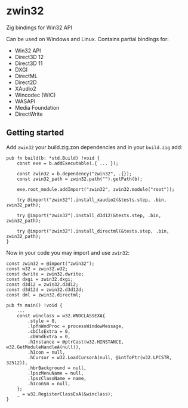 # zwin32

Zig bindings for Win32 API

Can be used on Windows and Linux. Contains partial bindings for:
* Win32 API
* Direct3D 12
* Direct3D 11
* DXGI
* DirectML
* Direct2D
* XAudio2
* Wincodec (WIC)
* WASAPI
* Media Foundation
* DirectWrite

## Getting started

Add `zwin32` your build.zig.zon dependencies and in your `build.zig` add:

```zig
pub fn build(b: *std.Build) !void {
    const exe = b.addExecutable(.{ ... });

    const zwin32 = b.dependency("zwin32", .{});
    const zwin32_path = zwin32.path("").getPath(b);
    
    exe.root_module.addImport("zwin32", zwin32.module("root"));
    
    try @import("zwin32").install_xaudio2(&tests.step, .bin, zwin32_path);

    try @import("zwin32").install_d3d12(&tests.step, .bin, zwin32_path);

    try @import("zwin32").install_directml(&tests.step, .bin, zwin32_path);
}
```

Now in your code you may import and use `zwin32`:

```zig
const zwin32 = @import("zwin32");
const w32 = zwin32.w32;
const dwrite = zwin32.dwrite;
const dxgi = zwin32.dxgi;
const d3d12 = zwin32.d3d12;
const d3d12d = zwin32.d3d12d;
const dml = zwin32.directml;

pub fn main() !void {
    ...
    const winclass = w32.WNDCLASSEXA{
        .style = 0,
        .lpfnWndProc = processWindowMessage,
        .cbClsExtra = 0,
        .cbWndExtra = 0,
        .hInstance = @ptrCast(w32.HINSTANCE, w32.GetModuleHandleA(null)),
        .hIcon = null,
        .hCursor = w32.LoadCursorA(null, @intToPtr(w32.LPCSTR, 32512)),
        .hbrBackground = null,
        .lpszMenuName = null,
        .lpszClassName = name,
        .hIconSm = null,
    };
    _ = w32.RegisterClassExA(&winclass);
}
```
